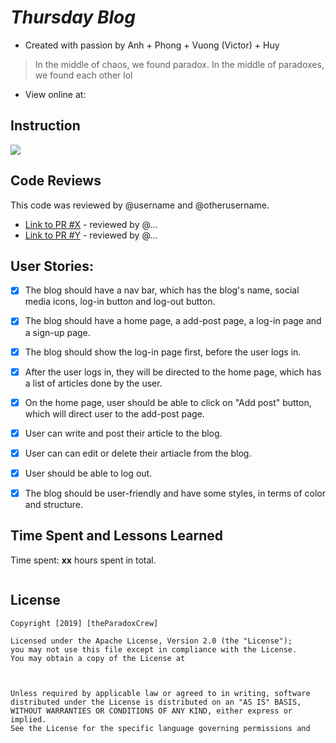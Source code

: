 #  *Thursday Blog*

- Created with passion by Anh + Phong + Vuong (Victor) + Huy
> In the middle of chaos, we found paradox. In the middle of paradoxes, we found each other lol

- View online at: 



## Instruction
![](images/instr.gif)



## Code Reviews

This code was reviewed by @username and @otherusername. 

* [Link to PR #X](#) - reviewed by @...
* [Link to PR #Y](#) - reviewed by @...   


## User Stories:

- [x] The blog should have a nav bar, which has the blog's name, social media icons, log-in button and log-out button.  
- [x] The blog should have a home page, a add-post page, a log-in page and a sign-up page.
- [x] The blog should show the log-in page first, before the user logs in. 
- [x] After the user logs in, they will be directed to the home page, which has a list of articles done by the user.
- [x] On the home page, user should be able to click on "Add post" button, which will direct user to the add-post page.
- [x] User can write and post their article to the blog. 
- [x] User can can edit or delete their artiacle from the blog. 
- [x] User should be able to log out. 
- [x] The blog should be user-friendly and have some styles, in terms of color and structure. 


## Time Spent and Lessons Learned

Time spent: **xx** hours spent in total.

```

```

## License

    Copyright [2019] [theParadoxCrew]

    Licensed under the Apache License, Version 2.0 (the "License");
    you may not use this file except in compliance with the License.
    You may obtain a copy of the License at

    

    Unless required by applicable law or agreed to in writing, software
    distributed under the License is distributed on an "AS IS" BASIS,
    WITHOUT WARRANTIES OR CONDITIONS OF ANY KIND, either express or implied.
    See the License for the specific language governing permissions and

